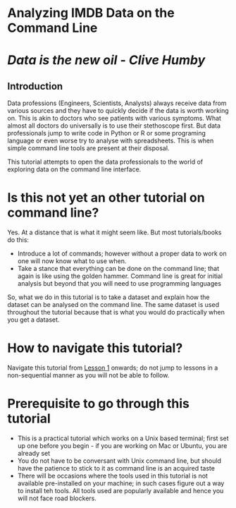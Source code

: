 # Analyzing IMDB Data on the Command Line

# _Data is the new oil - Clive Humby_

## Introduction

Data professions (Engineers, Scientists, Analysts) always receive data from various sources and they have to quickly decide if the data is worth working on. This is akin to doctors who see patients with various symptoms. What almost all doctors do universally is to use their stethoscope first. But data professionals jump to write code in Python or R or some programing language or even worse try to analyse with spreadsheets. This is when simple command line tools are present at their disposal.

This tutorial attempts to open the data professionals to the world of exploring data on the command line interface.

# Is this not yet an other tutorial on command line?

Yes. At a distance that is what it might seem like. But most tutorials/books do this:

- Introduce a lot of commands; however without a proper data to work on one will now know what to use when.
- Take a stance that everything can be done on the command line; that again is like using the golden hammer. Command line is great for initial analysis but beyond that you will need to use programming languages

So, what we do in this tutorial is to take a dataset and explain how the dataset can be analysed on the command line. The same dataset is used throughout the tutorial because that is what you would do practically when you get a dataset.

# How to navigate this tutorial?

Navigate this tutorial from [Lesson 1](Lesson1.md) onwards; do not jump to lessons in a non-sequential manner as you will not be able to follow.

# Prerequisite to go through this tutorial

- This is a practical tutorial which works on a Unix based terminal; first set up one before you begin - if you are working on Mac or Ubuntu, you are already set
- You do not have to be conversant with Unix command line, but should have the patience to stick to it as command line is an acquired taste
- There will be occasions where the tools used in this tutorial is not available pre-installed on your machine; in such cases figure out a way to install teh tools. All tools used are popularly available and hence you will not face road blockers.
